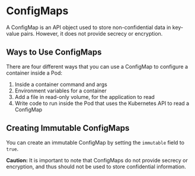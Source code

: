 # ConfigMaps

A ConfigMap is an API object used to store non-confidential data in key-value pairs. However, it does not provide secrecy or encryption. 

## Ways to Use ConfigMaps

There are four different ways that you can use a ConfigMap to configure a container inside a Pod:

1. Inside a container command and args
2. Environment variables for a container
3. Add a file in read-only volume, for the application to read
4. Write code to run inside the Pod that uses the Kubernetes API to read a ConfigMap

## Creating Immutable ConfigMaps

You can create an immutable ConfigMap by setting the `immutable` field to `true`.

**Caution:** It is important to note that ConfigMaps do not provide secrecy or encryption, and thus should not be used to store confidential information.
